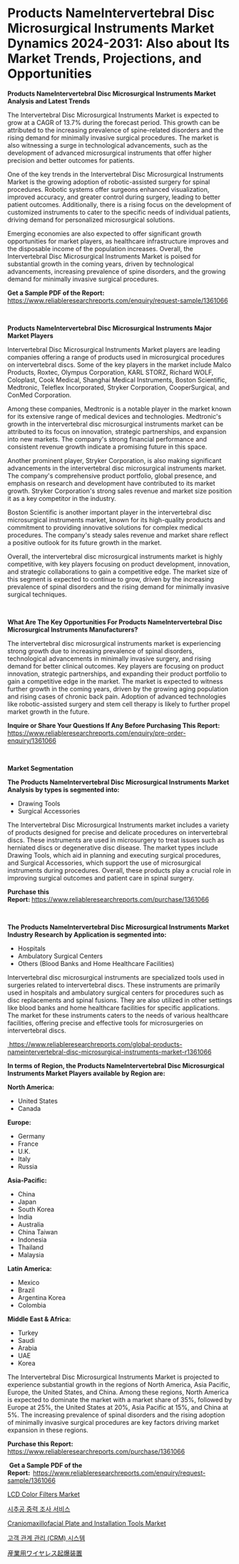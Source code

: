 <p><h1>Products NameIntervertebral Disc Microsurgical Instruments Market Dynamics 2024-2031: Also about Its Market Trends, Projections, and Opportunities</h1></p><p><strong>Products NameIntervertebral Disc Microsurgical Instruments Market Analysis and Latest Trends</strong></p>
<p><p>The Intervertebral Disc Microsurgical Instruments Market is expected to grow at a CAGR of 13.7% during the forecast period. This growth can be attributed to the increasing prevalence of spine-related disorders and the rising demand for minimally invasive surgical procedures. The market is also witnessing a surge in technological advancements, such as the development of advanced microsurgical instruments that offer higher precision and better outcomes for patients.</p><p>One of the key trends in the Intervertebral Disc Microsurgical Instruments Market is the growing adoption of robotic-assisted surgery for spinal procedures. Robotic systems offer surgeons enhanced visualization, improved accuracy, and greater control during surgery, leading to better patient outcomes. Additionally, there is a rising focus on the development of customized instruments to cater to the specific needs of individual patients, driving demand for personalized microsurgical solutions.</p><p>Emerging economies are also expected to offer significant growth opportunities for market players, as healthcare infrastructure improves and the disposable income of the population increases. Overall, the Intervertebral Disc Microsurgical Instruments Market is poised for substantial growth in the coming years, driven by technological advancements, increasing prevalence of spine disorders, and the growing demand for minimally invasive surgical procedures.</p></p>
<p><strong>Get a Sample PDF of the Report:&nbsp;</strong> <a href="https://www.reliableresearchreports.com/enquiry/request-sample/1361066">https://www.reliableresearchreports.com/enquiry/request-sample/1361066</a></p>
<p>&nbsp;</p>
<p><strong>Products NameIntervertebral Disc Microsurgical Instruments Major Market Players</strong></p>
<p><p>Intervertebral Disc Microsurgical Instruments Market players are leading companies offering a range of products used in microsurgical procedures on intervertebral discs. Some of the key players in the market include Malco Products, Roxtec, Olympus Corporation, KARL STORZ, Richard WOLF, Coloplast, Cook Medical, Shanghai Medical Instruments, Boston Scientific, Medtronic, Teleflex Incorporated, Stryker Corporation, CooperSurgical, and ConMed Corporation.</p><p>Among these companies, Medtronic is a notable player in the market known for its extensive range of medical devices and technologies. Medtronic's growth in the intervertebral disc microsurgical instruments market can be attributed to its focus on innovation, strategic partnerships, and expansion into new markets. The company's strong financial performance and consistent revenue growth indicate a promising future in this space.</p><p>Another prominent player, Stryker Corporation, is also making significant advancements in the intervertebral disc microsurgical instruments market. The company's comprehensive product portfolio, global presence, and emphasis on research and development have contributed to its market growth. Stryker Corporation's strong sales revenue and market size position it as a key competitor in the industry.</p><p>Boston Scientific is another important player in the intervertebral disc microsurgical instruments market, known for its high-quality products and commitment to providing innovative solutions for complex medical procedures. The company's steady sales revenue and market share reflect a positive outlook for its future growth in the market.</p><p>Overall, the intervertebral disc microsurgical instruments market is highly competitive, with key players focusing on product development, innovation, and strategic collaborations to gain a competitive edge. The market size of this segment is expected to continue to grow, driven by the increasing prevalence of spinal disorders and the rising demand for minimally invasive surgical techniques.</p></p>
<p>&nbsp;</p>
<p><strong>What Are The Key Opportunities For Products NameIntervertebral Disc Microsurgical Instruments Manufacturers?</strong></p>
<p><p>The intervertebral disc microsurgical instruments market is experiencing strong growth due to increasing prevalence of spinal disorders, technological advancements in minimally invasive surgery, and rising demand for better clinical outcomes. Key players are focusing on product innovation, strategic partnerships, and expanding their product portfolio to gain a competitive edge in the market. The market is expected to witness further growth in the coming years, driven by the growing aging population and rising cases of chronic back pain. Adoption of advanced technologies like robotic-assisted surgery and stem cell therapy is likely to further propel market growth in the future.</p></p>
<p><strong>Inquire or Share Your Questions If Any Before Purchasing This Report:</strong> <a href="https://www.reliableresearchreports.com/enquiry/pre-order-enquiry/1361066">https://www.reliableresearchreports.com/enquiry/pre-order-enquiry/1361066</a></p>
<p>&nbsp;</p>
<p><strong>Market Segmentation</strong></p>
<p><strong>The Products NameIntervertebral Disc Microsurgical Instruments Market Analysis by types is segmented into:</strong></p>
<p><ul><li>Drawing Tools</li><li>Surgical Accessories</li></ul></p>
<p><p>The Intervertebral Disc Microsurgical Instruments market includes a variety of products designed for precise and delicate procedures on intervertebral discs. These instruments are used in microsurgery to treat issues such as herniated discs or degenerative disc disease. The market types include Drawing Tools, which aid in planning and executing surgical procedures, and Surgical Accessories, which support the use of microsurgical instruments during procedures. Overall, these products play a crucial role in improving surgical outcomes and patient care in spinal surgery.</p></p>
<p><strong>Purchase this Report:&nbsp;</strong><a href="https://www.reliableresearchreports.com/purchase/1361066">https://www.reliableresearchreports.com/purchase/1361066</a></p>
<p>&nbsp;</p>
<p><strong>The Products NameIntervertebral Disc Microsurgical Instruments Market Industry Research by Application is segmented into:</strong></p>
<p><ul><li>Hospitals</li><li>Ambulatory Surgical Centers</li><li>Others (Blood Banks and Home Healthcare Facilities)</li></ul></p>
<p><p>Intervertebral disc microsurgical instruments are specialized tools used in surgeries related to intervertebral discs. These instruments are primarily used in hospitals and ambulatory surgical centers for procedures such as disc replacements and spinal fusions. They are also utilized in other settings like blood banks and home healthcare facilities for specific applications. The market for these instruments caters to the needs of various healthcare facilities, offering precise and effective tools for microsurgeries on intervertebral discs.</p></p>
<p><a href="https://www.reliableresearchreports.com/global-products-nameintervertebral-disc-microsurgical-instruments-market-r1361066">&nbsp;https://www.reliableresearchreports.com/global-products-nameintervertebral-disc-microsurgical-instruments-market-r1361066</a></p>
<p><strong>In terms of Region, the Products NameIntervertebral Disc Microsurgical Instruments Market Players available by Region are:</strong></p>
<p>
    <p> <strong> North America: </strong>
        <ul>
            <li>United States</li>
            <li>Canada</li>
        </ul>
        </p> 
    <p> <strong> Europe: </strong>
        <ul>
            <li>Germany</li>
            <li>France</li>
            <li>U.K.</li>
            <li>Italy</li>
            <li>Russia</li>
        </ul>
        </p> 
    <p> <strong> Asia-Pacific: </strong>
        <ul>
            <li>China</li>
            <li>Japan</li>
            <li>South Korea</li>
            <li>India</li>
            <li>Australia</li>
            <li>China Taiwan</li>
            <li>Indonesia</li>
            <li>Thailand</li>
            <li>Malaysia</li>
        </ul>
        </p> 
    <p> <strong> Latin America: </strong>
        <ul>
            <li>Mexico</li>
            <li>Brazil</li>
            <li>Argentina Korea</li>
            <li>Colombia</li>
        </ul>
        </p> 
    <p> <strong> Middle East & Africa: </strong>
        <ul>
            <li>Turkey</li>
            <li>Saudi</li>
            <li>Arabia</li>
            <li>UAE</li>
            <li>Korea</li>
        </ul>
    </p>
    </p>
<p><p>The Intervertebral Disc Microsurgical Instruments Market is projected to experience substantial growth in the regions of North America, Asia Pacific, Europe, the United States, and China. Among these regions, North America is expected to dominate the market with a market share of 35%, followed by Europe at 25%, the United States at 20%, Asia Pacific at 15%, and China at 5%. The increasing prevalence of spinal disorders and the rising adoption of minimally invasive surgical procedures are key factors driving market expansion in these regions.</p></p>
<p><strong>Purchase this Report: </strong><a href="https://www.reliableresearchreports.com/purchase/1361066">https://www.reliableresearchreports.com/purchase/1361066</a></p>
<p>&nbsp;<strong>Get a Sample PDF of the Report:&nbsp;&nbsp;</strong><a href="https://www.reliableresearchreports.com/enquiry/request-sample/1361066">https://www.reliableresearchreports.com/enquiry/request-sample/1361066</a></p>
<p><strong></strong></p>
<p><p><a href="https://issuu.com/reportprime-2/docs/lcd-color-filters-market-size-2030.pptx">LCD Color Filters Market</a></p><p><a href="https://github.com/vsn7qpua81q/Market-Research-Report-List-2/blob/main/727188582263.md">시추공 중력 조사 서비스</a></p><p><a href="https://github.com/AndreanneHane2023/Market-Research-Report-List-1/blob/main/craniomaxillofacial-plate-and-installation-tools-market.md">Craniomaxillofacial Plate and Installation Tools Market</a></p><p><a href="https://github.com/Elenrrera7685/Market-Research-Report-List-1/blob/main/360350782264.md">고객 관계 관리 (CRM) 시스템</a></p><p><a href="https://github.com/FrancoWeber2023/Market-Research-Report-List-1/blob/main/716697589645.md">産業用ワイヤレス起爆装置</a></p></p>
